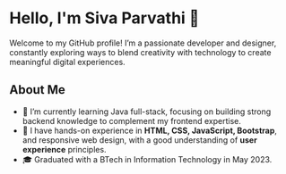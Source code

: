 # Hello, I'm Siva Parvathi 👋

Welcome to my GitHub profile! I’m a passionate developer and designer, constantly exploring ways to blend creativity with technology to create meaningful digital experiences.

## About Me

- 🌱 I’m currently learning Java full-stack, focusing on building strong backend knowledge to complement my frontend expertise.
- 💼 I have hands-on experience in **HTML, CSS, JavaScript, Bootstrap**, and responsive web design, with a good understanding of **user experience** principles.
- 🎓 Graduated with a BTech in Information Technology in May 2023.

<!---
Parvathi42/Parvathi42 is a ✨ special ✨ repository because its `README.md` (this file) appears on your GitHub profile.
You can click the Preview link to take a look at your changes.
--->
